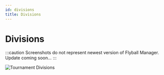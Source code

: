 ```yaml
---
id: divisions
title: Divisions
---
```


# Divisions

:::caution
Screenshots do not represent newest version of Flyball Manager. Update coming soon...
:::

![Tournament Divisions](/img/tournament-divisions-main.svg)
